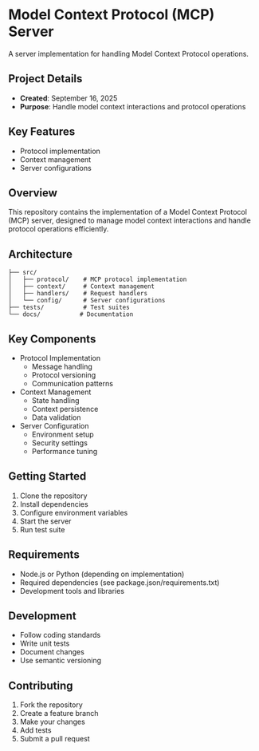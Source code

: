 # Model Context Protocol (MCP) Server

A server implementation for handling Model Context Protocol operations.

## Project Details
- **Created**: September 16, 2025
- **Purpose**: Handle model context interactions and protocol operations

## Key Features
- Protocol implementation
- Context management
- Server configurations

## Overview
This repository contains the implementation of a Model Context Protocol (MCP) server, designed to manage model context interactions and handle protocol operations efficiently.

## Architecture
```
├── src/
│   ├── protocol/    # MCP protocol implementation
│   ├── context/     # Context management
│   ├── handlers/    # Request handlers
│   └── config/      # Server configurations
├── tests/           # Test suites
└── docs/           # Documentation
```

## Key Components
- Protocol Implementation
  - Message handling
  - Protocol versioning
  - Communication patterns
- Context Management
  - State handling
  - Context persistence
  - Data validation
- Server Configuration
  - Environment setup
  - Security settings
  - Performance tuning

## Getting Started
1. Clone the repository
2. Install dependencies
3. Configure environment variables
4. Start the server
5. Run test suite

## Requirements
- Node.js or Python (depending on implementation)
- Required dependencies (see package.json/requirements.txt)
- Development tools and libraries

## Development
- Follow coding standards
- Write unit tests
- Document changes
- Use semantic versioning

## Contributing
1. Fork the repository
2. Create a feature branch
3. Make your changes
4. Add tests
5. Submit a pull request